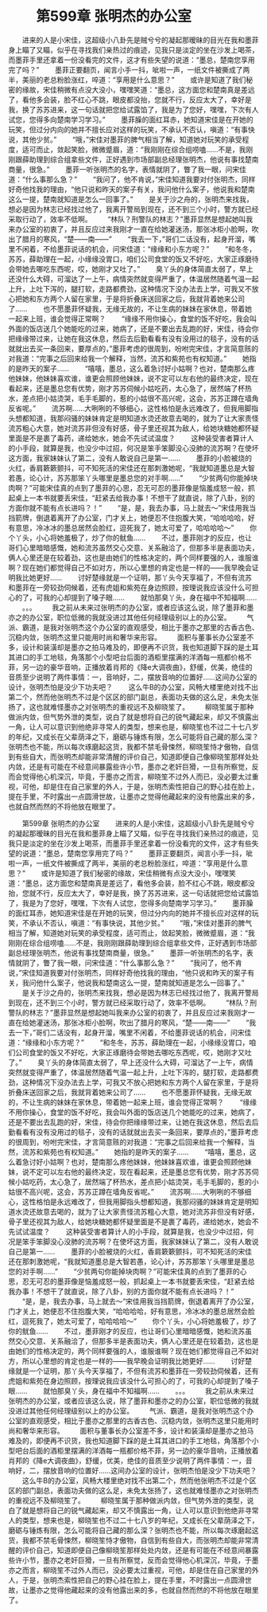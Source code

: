 # 　　第599章 张明杰的办公室
　　进来的人是小宋佳，这超级小八卦先是贼兮兮的凝起那暧昧的目光在我和墨菲身上瞄了又瞄，似乎在寻找我们亲热过的痕迹，见我只是淡定的坐在沙发上喝茶，而墨菲手里还拿着一份没看完的文件，这才有些失望的说道：“墨总，楚南您享用完了吗？”
　　墨菲正要翻页，闻言小手一抖，呲啦一声，一纸文件被撕成了两半，美丽的老总粉脸涨红，啐道：“享用是什么意思？”
　　或许是知道了我们秘密的缘故，宋佳稍微有点没大没小，嘿嘿笑道：“墨总，这方面您和楚南真是差远了，看他多会装，脸不红心不跳，眼皮都没抬，您就不行，反应太大了，幸好是我，换了苏苏进来，这一句话就把您给试露馅了，我是为了您好，嘿嘿，下次有人试您，您得多向楚南学习学习。”
　　墨菲臊的面红耳赤，她知道宋佳是在开她的玩笑，但过分内向的她并不擅长应对这样的玩笑，不承认不否认，嗔道：“有事快说，其他少贫。”
　　“哦，”宋佳对墨菲的脾气相当了解，知道她对玩笑的承受程度，适可而止，敛起笑脸，微微蹙眉，道：“我刚刚在综合组唠嗑……不是，我刚刚跟薛助理到综合组拿些文件，正好遇到市场部副总经理张明杰，他说有事找楚南商量，很急。”
　　墨菲一听张明杰的名字，表情就阴了，瞥了我一眼，问宋佳道：“什么事那么急？”
　　“我问了，他不肯说，”宋佳知道我要对付张明杰，同样好奇他找我的理由，“他只说和昨天的案子有关，我问他什么案子，他说我和楚南这么一提，楚南就知道是怎么一回事了。”
　　是关于沙之舟的，张明杰来找我，想必是因为林志已经找过他了，我离开警局到现在，还不到三个小时，警方就已经采取行动了，效率不低啊。
　　“林队？刑警队的林志？”墨菲显然是想起她叫我来办公室的初衷了，并且反应过来我刚才一直在给她灌迷汤，那张冰柜小脸啊，吹出了腊月的寒风，“楚——南——”
　　“我去一下，”哥们二话没有，起身开溜，嘴里不闲着，不给墨菲说话的机会，问宋佳道：“缘缘和小东方呢？”
　　“和冬冬，苏苏，薛助理在一起，小缘缘没胃口，咱们公司食堂的饭又不好吃，大家正琢磨待会带她去哪吃东西呢，哎，她刚才又吐了。”
　　臭丫头的身体简直太弱了，早上还没什么大碍，可溜达了一上午，病情突然就变得严重了，体温居然随着气温一起上升，上吐下泻的，腿打软，走路都费劲，这种情况下没办法去上学，可我又不放心把她和东方两个人留在家里，于是将折叠床送回家之后，我就背着她来公司了……
　　也不愿墨菲怀疑我，无缘无故的，不让生病的妹妹在家休息，带着她一起来上班，谁会觉得正常啊？
　　“缘缘不用你操心，食堂的饭不好吃，我会叫外面的饭店送几个她能吃的过来，她病了，还是不要出去乱跑的好，宋佳，待会你把缘缘带过来，让她在我这休息，然后去后勤看看有没有没用过的毯子，没有的话就就出去买一条回来，要厚点的，”墨菲考虑的很周到，吩咐完宋佳，才言简意赅的对我道：“完事之后回来给我一个解释，当然，流苏和紫苑也有权知道。”
　　她指的是昨天的案子……
　　“嘻嘻，墨总，这么着急讨好小姑啊？也对，楚南那么疼他妹妹，他妹妹喜欢谁，谁更会照顾他妹妹，说不定可以左右他的最终决定，现在看起来，还是墨总您有优势，刚才苏苏伺候小姑吃药，太心急了，居然端了杯热水，差点把小姑烫哭，毛手毛脚的，惹的小姑很不高兴呢，这会，苏苏正蹲在墙角反省呢。”
　　流苏啊……大咧咧的不够细心，这性格怕是永远难改了，但我用脚指头想都知道，我那闷骚的妹妹肯定是明知道水烫还故意去喝的，就为了让大家责怪流苏粗心大意，她对流苏非但没有好感，骨子里还视其为敌人，给她块糖她都怀疑里面是不是裹了毒药，递给她水，她会不先试试温度？
　　这种装受害者算计人的小手段，就算是我，也没少中过招，何况是笨手笨脚没心没肺的流苏啊？在使坏这方面，我家妹妹认了第二，没有人敢说自己是第一……
　　墨菲的小脸被烧的火红，香肩簌簌颤抖，可不知死活的宋佳还在那刺激她呢，“我就知道墨总是大智若愚，论心计，苏苏那笨丫头哪里是墨总您的对手啊……”
　　“少贫两句你能掉块肉啊？”可能宋佳真的点到了墨菲的心思，忍无可忍的墨菲像是恼羞成怒一般，抓起桌上一本书就要丢宋佳，“赶紧去给我办事！不想干了就直说，除了八卦，别的方面你就不能有点长进吗？！”
　　“是，是，我去办事，马上就去～”宋佳用我当挡箭牌，倒退着离开了办公室，门才关上，她便忍不住抱腹大笑，“哈哈哈哈，好有意思，冷冰冰的墨总居然会脸红，逗死我了，她太可爱了，哈哈哈哈～”
　　你个丫头，小心将她羞极了，炒了你的鱿鱼……
　　不过，墨菲刚才的反应，也让哥们心里暗暗感慨，她和流苏虽然交心交意、关系融洽了，但那多半是表面功夫，俩人心里还是在较着劲，这也是由她们的性格决定的，两个同样要强的人，谁服谁啊？现在她们都觉得自己不如对方，所以心里想的肯定也是一样的——我早晚会证明我比她更好……
　　讨好楚缘就是一个证明，那丫头今天享福了，不但有流苏和墨菲在一旁较劲伺候着，还有虎姐和紫苑在身边照顾，按理说我应该没什么可担心的了，可我的心却提到了嗓子眼……
　　就怕那臭丫头，身在福中不知福啊……
　　。。。
　　我之前从未来过张明杰的办公室，或者应该这么说，除了墨菲和墨亦之的办公室，职位低微的我就没进过其他任何经理级别以上的办公室。
　　气派、霸道，是我对张明杰这个办公室的直观感受，相比于墨亦之那里的古香古色、沉稳内敛，张明杰这里只能用时尚和奢华来形容。
　　面积与董事长办公室差不多，设计和装潢却是墨亦之拍马难及的，即便再不识货，我也知道脚下踩的是土耳其进口的手工地毯，角落那个小型吧台后面的酒柜里摆满的洋酒每一瓶都价格不菲，另一边的豪华音响，正播放着肖邦的《降e大调夜曲》，舒缓，优美，绝佳的音质至少说明了两件事情：一，音响好，二，摆放音响的位置好……这间办公室的设计，张明杰怕是没少下功夫吧？
　　这么牛B的办公室，风畅大楼里绝对找不出第二个，然而他张明杰不过是个区区的部门副总，表面功夫做的这么足，未免太张扬了，这也就难怪墨亦之对张明杰的重视远不及柳晓笙了。
　　柳晓笙属于那种做派内敛，但气势外泄的类型，说白了就是想将自己的锐气藏起来，却又不慎露出一角，让人可以意识到他绝非寻常人的类型，想来也是，柳晓笙也不过二十七八岁的年纪，又成长在父辈荫泽之下，磨砺与锤炼有限，怎么可能将自己藏的那么深？张明杰也不能，所以每次琢磨起这货，我都不禁毛骨悚然，柳晓笙恃才傲物，自信到有些自大，而张明杰却能非常清醒的评价自己，知道即便自己像柳晓笙那样处处内敛，还是有可能在不经意间暴露些许小节，墨亦之老奸巨猾，一旦有所察觉，反而会觉得他心机深沉，毕竟，于墨亦之而言，柳晓笙不过外人而已，没必要太过重视，可他，却是住在自己家里的外人，于是，张明杰索性把自己的野心挂在脸上，提在手里，不时露出一点圆滑世故，让墨亦之觉得他藏起来的没有他露出来的多，也就自然而然的不将他放在眼里了。

　　第599章 张明杰的办公室
　　进来的人是小宋佳，这超级小八卦先是贼兮兮的凝起那暧昧的目光在我和墨菲身上瞄了又瞄，似乎在寻找我们亲热过的痕迹，见我只是淡定的坐在沙发上喝茶，而墨菲手里还拿着一份没看完的文件，这才有些失望的说道：“墨总，楚南您享用完了吗？”
　　墨菲正要翻页，闻言小手一抖，呲啦一声，一纸文件被撕成了两半，美丽的老总粉脸涨红，啐道：“享用是什么意思？”
　　或许是知道了我们秘密的缘故，宋佳稍微有点没大没小，嘿嘿笑道：“墨总，这方面您和楚南真是差远了，看他多会装，脸不红心不跳，眼皮都没抬，您就不行，反应太大了，幸好是我，换了苏苏进来，这一句话就把您给试露馅了，我是为了您好，嘿嘿，下次有人试您，您得多向楚南学习学习。”
　　墨菲臊的面红耳赤，她知道宋佳是在开她的玩笑，但过分内向的她并不擅长应对这样的玩笑，不承认不否认，嗔道：“有事快说，其他少贫。”
　　“哦，”宋佳对墨菲的脾气相当了解，知道她对玩笑的承受程度，适可而止，敛起笑脸，微微蹙眉，道：“我刚刚在综合组唠嗑……不是，我刚刚跟薛助理到综合组拿些文件，正好遇到市场部副总经理张明杰，他说有事找楚南商量，很急。”
　　墨菲一听张明杰的名字，表情就阴了，瞥了我一眼，问宋佳道：“什么事那么急？”
　　“我问了，他不肯说，”宋佳知道我要对付张明杰，同样好奇他找我的理由，“他只说和昨天的案子有关，我问他什么案子，他说我和楚南这么一提，楚南就知道是怎么一回事了。”
　　是关于沙之舟的，张明杰来找我，想必是因为林志已经找过他了，我离开警局到现在，还不到三个小时，警方就已经采取行动了，效率不低啊。
　　“林队？刑警队的林志？”墨菲显然是想起她叫我来办公室的初衷了，并且反应过来我刚才一直在给她灌迷汤，那张冰柜小脸啊，吹出了腊月的寒风，“楚——南——”
　　“我去一下，”哥们二话没有，起身开溜，嘴里不闲着，不给墨菲说话的机会，问宋佳道：“缘缘和小东方呢？”
　　“和冬冬，苏苏，薛助理在一起，小缘缘没胃口，咱们公司食堂的饭又不好吃，大家正琢磨待会带她去哪吃东西呢，哎，她刚才又吐了。”
　　臭丫头的身体简直太弱了，早上还没什么大碍，可溜达了一上午，病情突然就变得严重了，体温居然随着气温一起上升，上吐下泻的，腿打软，走路都费劲，这种情况下没办法去上学，可我又不放心把她和东方两个人留在家里，于是将折叠床送回家之后，我就背着她来公司了……
　　也不愿墨菲怀疑我，无缘无故的，不让生病的妹妹在家休息，带着她一起来上班，谁会觉得正常啊？
　　“缘缘不用你操心，食堂的饭不好吃，我会叫外面的饭店送几个她能吃的过来，她病了，还是不要出去乱跑的好，宋佳，待会你把缘缘带过来，让她在我这休息，然后去后勤看看有没有没用过的毯子，没有的话就就出去买一条回来，要厚点的，”墨菲考虑的很周到，吩咐完宋佳，才言简意赅的对我道：“完事之后回来给我一个解释，当然，流苏和紫苑也有权知道。”
　　她指的是昨天的案子……
　　“嘻嘻，墨总，这么着急讨好小姑啊？也对，楚南那么疼他妹妹，他妹妹喜欢谁，谁更会照顾他妹妹，说不定可以左右他的最终决定，现在看起来，还是墨总您有优势，刚才苏苏伺候小姑吃药，太心急了，居然端了杯热水，差点把小姑烫哭，毛手毛脚的，惹的小姑很不高兴呢，这会，苏苏正蹲在墙角反省呢。”
　　流苏啊……大咧咧的不够细心，这性格怕是永远难改了，但我用脚指头想都知道，我那闷骚的妹妹肯定是明知道水烫还故意去喝的，就为了让大家责怪流苏粗心大意，她对流苏非但没有好感，骨子里还视其为敌人，给她块糖她都怀疑里面是不是裹了毒药，递给她水，她会不先试试温度？
　　这种装受害者算计人的小手段，就算是我，也没少中过招，何况是笨手笨脚没心没肺的流苏啊？在使坏这方面，我家妹妹认了第二，没有人敢说自己是第一……
　　墨菲的小脸被烧的火红，香肩簌簌颤抖，可不知死活的宋佳还在那刺激她呢，“我就知道墨总是大智若愚，论心计，苏苏那笨丫头哪里是墨总您的对手啊……”
　　“少贫两句你能掉块肉啊？”可能宋佳真的点到了墨菲的心思，忍无可忍的墨菲像是恼羞成怒一般，抓起桌上一本书就要丢宋佳，“赶紧去给我办事！不想干了就直说，除了八卦，别的方面你就不能有点长进吗？！”
　　“是，是，我去办事，马上就去～”宋佳用我当挡箭牌，倒退着离开了办公室，门才关上，她便忍不住抱腹大笑，“哈哈哈哈，好有意思，冷冰冰的墨总居然会脸红，逗死我了，她太可爱了，哈哈哈哈～”
　　你个丫头，小心将她羞极了，炒了你的鱿鱼……
　　不过，墨菲刚才的反应，也让哥们心里暗暗感慨，她和流苏虽然交心交意、关系融洽了，但那多半是表面功夫，俩人心里还是在较着劲，这也是由她们的性格决定的，两个同样要强的人，谁服谁啊？现在她们都觉得自己不如对方，所以心里想的肯定也是一样的——我早晚会证明我比她更好……
　　讨好楚缘就是一个证明，那丫头今天享福了，不但有流苏和墨菲在一旁较劲伺候着，还有虎姐和紫苑在身边照顾，按理说我应该没什么可担心的了，可我的心却提到了嗓子眼……
　　就怕那臭丫头，身在福中不知福啊……
　　。。。
　　我之前从未来过张明杰的办公室，或者应该这么说，除了墨菲和墨亦之的办公室，职位低微的我就没进过其他任何经理级别以上的办公室。
　　气派、霸道，是我对张明杰这个办公室的直观感受，相比于墨亦之那里的古香古色、沉稳内敛，张明杰这里只能用时尚和奢华来形容。
　　面积与董事长办公室差不多，设计和装潢却是墨亦之拍马难及的，即便再不识货，我也知道脚下踩的是土耳其进口的手工地毯，角落那个小型吧台后面的酒柜里摆满的洋酒每一瓶都价格不菲，另一边的豪华音响，正播放着肖邦的《降e大调夜曲》，舒缓，优美，绝佳的音质至少说明了两件事情：一，音响好，二，摆放音响的位置好……这间办公室的设计，张明杰怕是没少下功夫吧？
　　这么牛B的办公室，风畅大楼里绝对找不出第二个，然而他张明杰不过是个区区的部门副总，表面功夫做的这么足，未免太张扬了，这也就难怪墨亦之对张明杰的重视远不及柳晓笙了。
　　柳晓笙属于那种做派内敛，但气势外泄的类型，说白了就是想将自己的锐气藏起来，却又不慎露出一角，让人可以意识到他绝非寻常人的类型，想来也是，柳晓笙也不过二十七八岁的年纪，又成长在父辈荫泽之下，磨砺与锤炼有限，怎么可能将自己藏的那么深？张明杰也不能，所以每次琢磨起这货，我都不禁毛骨悚然，柳晓笙恃才傲物，自信到有些自大，而张明杰却能非常清醒的评价自己，知道即便自己像柳晓笙那样处处内敛，还是有可能在不经意间暴露些许小节，墨亦之老奸巨猾，一旦有所察觉，反而会觉得他心机深沉，毕竟，于墨亦之而言，柳晓笙不过外人而已，没必要太过重视，可他，却是住在自己家里的外人，于是，张明杰索性把自己的野心挂在脸上，提在手里，不时露出一点圆滑世故，让墨亦之觉得他藏起来的没有他露出来的多，也就自然而然的不将他放在眼里了。
